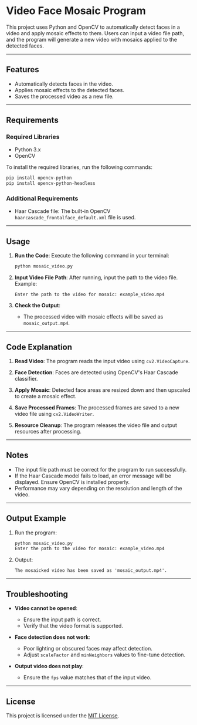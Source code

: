 # Video Face Mosaic Program

This project uses Python and OpenCV to automatically detect faces in a video and apply mosaic effects to them. Users can input a video file path, and the program will generate a new video with mosaics applied to the detected faces.

---

## Features
- Automatically detects faces in the video.
- Applies mosaic effects to the detected faces.
- Saves the processed video as a new file.

---

## Requirements
### Required Libraries
- Python 3.x
- OpenCV

To install the required libraries, run the following commands:
```bash
pip install opencv-python
pip install opencv-python-headless
```

### Additional Requirements
- Haar Cascade file: The built-in OpenCV `haarcascade_frontalface_default.xml` file is used.

---

## Usage
1. **Run the Code**:
   Execute the following command in your terminal:
   ```bash
   python mosaic_video.py
   ```

2. **Input Video File Path**:
   After running, input the path to the video file. Example:
   ```
   Enter the path to the video for mosaic: example_video.mp4
   ```

3. **Check the Output**:
   - The processed video with mosaic effects will be saved as `mosaic_output.mp4`.

---

## Code Explanation
1. **Read Video**:
   The program reads the input video using `cv2.VideoCapture`.

2. **Face Detection**:
   Faces are detected using OpenCV's Haar Cascade classifier.

3. **Apply Mosaic**:
   Detected face areas are resized down and then upscaled to create a mosaic effect.

4. **Save Processed Frames**:
   The processed frames are saved to a new video file using `cv2.VideoWriter`.

5. **Resource Cleanup**:
   The program releases the video file and output resources after processing.

---

## Notes
- The input file path must be correct for the program to run successfully.
- If the Haar Cascade model fails to load, an error message will be displayed. Ensure OpenCV is installed properly.
- Performance may vary depending on the resolution and length of the video.

---

## Output Example
1. Run the program:
   ```bash
   python mosaic_video.py
   Enter the path to the video for mosaic: example_video.mp4
   ```

2. Output:
   ```
   The mosaicked video has been saved as 'mosaic_output.mp4'.
   ```

---

## Troubleshooting
- **Video cannot be opened**:
  - Ensure the input path is correct.
  - Verify that the video format is supported.

- **Face detection does not work**:
  - Poor lighting or obscured faces may affect detection.
  - Adjust `scaleFactor` and `minNeighbors` values to fine-tune detection.

- **Output video does not play**:
  - Ensure the `fps` value matches that of the input video.

---

## License
This project is licensed under the [MIT License](LICENSE).

